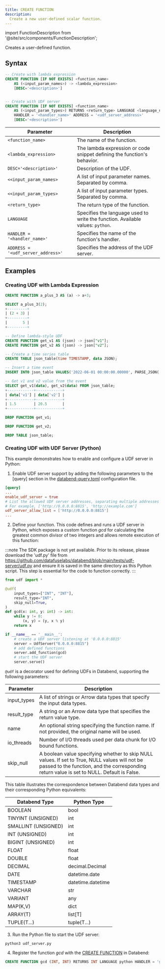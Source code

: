 ```yaml
---
title: CREATE FUNCTION
description:
  Create a new user-defined scalar function.
---
```

import FunctionDescription from '@site/src/components/FunctionDescription';

<FunctionDescription description="Introduced or updated: v1.2.116"/>

Creates a user-defined function.

## Syntax

```sql
-- Create with lambda expression
CREATE FUNCTION [IF NOT EXISTS] <function_name> 
    AS (<input_param_names>) -> <lambda_expression> 
    [DESC='<description>']


-- Create with UDF server
CREATE FUNCTION [IF NOT EXISTS] <function_name> 
    AS (<input_param_types>) RETURNS <return_type> LANGUAGE <language_name> 
    HANDLER = '<handler_name>' ADDRESS = '<udf_server_address>' 
    [DESC='<description>']
```

| Parameter             | Description                                                                                       |
|-----------------------|---------------------------------------------------------------------------------------------------|
| `<function_name>`     | The name of the function.                                                                        |
| `<lambda_expression>` | The lambda expression or code snippet defining the function's behavior.                          |
| `DESC='<description>'`  | Description of the UDF.|
| `<<input_param_names>`| A list of input parameter names. Separated by comma.|
| `<<input_param_types>`| A list of input parameter types. Separated by comma.|
| `<return_type>`       | The return type of the function.                                                                  |
| `LANGUAGE`            | Specifies the language used to write the function. Available values: `python`.                    |
| `HANDLER = '<handler_name>'` | Specifies the name of the function's handler.                                               |
| `ADDRESS = '<udf_server_address>'` | Specifies the address of the UDF server.                                             |

## Examples

### Creating UDF with Lambda Expression

```sql
CREATE FUNCTION a_plus_3 AS (a) -> a+3;

SELECT a_plus_3(2);
+---------+
| (2 + 3) |
+---------+
|       5 |
+---------+
```

```sql
-- Define lambda-style UDF
CREATE FUNCTION get_v1 AS (json) -> json["v1"];
CREATE FUNCTION get_v2 AS (json) -> json["v2"];

-- Create a time series table
CREATE TABLE json_table(time TIMESTAMP, data JSON);

-- Insert a time event
INSERT INTO json_table VALUES('2022-06-01 00:00:00.00000', PARSE_JSON('{"v1":1.5, "v2":20.5}'));

-- Get v1 and v2 value from the event
SELECT get_v1(data), get_v2(data) FROM json_table;
+------------+------------+
| data['v1'] | data['v2'] |
+------------+------------+
| 1.5        | 20.5       |
+------------+------------+

DROP FUNCTION get_v1;

DROP FUNCTION get_v2;

DROP TABLE json_table;
```

### Creating UDF with UDF Server (Python)

This example demonstrates how to enable and configure a UDF server in Python:

1. Enable UDF server support by adding the following parameters to the [query] section in the [databend-query.toml](https://github.com/datafuselabs/databend/blob/main/scripts/distribution/configs/databend-query.toml) configuration file.

```toml title='databend-query.toml'
[query]
...
enable_udf_server = true
# List the allowed UDF server addresses, separating multiple addresses with commas.
# For example, ['http://0.0.0.0:8815', 'http://example.com']
udf_server_allow_list = ['http://0.0.0.0:8815']
...
```

2. Define your function. This code defines and runs a UDF server in Python, which exposes a custom function *gcd* for calculating the greatest common divisor of two integers and allows remote execution of this function:

:::note
The SDK package is not yet available. Prior to its release, please download the 'udf.py' file from https://github.com/datafuselabs/databend/blob/main/tests/udf-server/udf.py and ensure it is saved in the same directory as this Python script. This step is essential for the code to function correctly.
:::

```python title='udf_server.py'
from udf import *

@udf(
    input_types=["INT", "INT"],
    result_type="INT",
    skip_null=True,
)
def gcd(x: int, y: int) -> int:
    while y != 0:
        (x, y) = (y, x % y)
    return x

if __name__ == '__main__':
    # create a UDF server listening at '0.0.0.0:8815'
    server = UdfServer("0.0.0.0:8815")
    # add defined functions
    server.add_function(gcd)
    # start the UDF server
    server.serve()
```

`@udf` is a decorator used for defining UDFs in Databend, supporting the following parameters:

| Parameter    | Description                                                                                         |
|--------------|-----------------------------------------------------------------------------------------------------|
| input_types  | A list of strings or Arrow data types that specify the input data types.                          |
| result_type  | A string or an Arrow data type that specifies the return value type.                                |
| name         | An optional string specifying the function name. If not provided, the original name will be used. |
| io_threads   | Number of I/O threads used per data chunk for I/O bound functions.                                    |
| skip_null    | A boolean value specifying whether to skip NULL values. If set to True, NULL values will not be passed to the function, and the corresponding return value is set to NULL. Default is False. |

This table illustrates the correspondence between Databend data types and their corresponding Python equivalents:

| Databend Type         | Python Type          |
|-----------------------|-----------------------|
| BOOLEAN               | bool                  |
| TINYINT (UNSIGNED)    | int                   |
| SMALLINT (UNSIGNED)   | int                   |
| INT (UNSIGNED)        | int                   |
| BIGINT (UNSIGNED)     | int                   |
| FLOAT                 | float                 |
| DOUBLE                | float                 |
| DECIMAL               | decimal.Decimal       |
| DATE                  | datetime.date         |
| TIMESTAMP             | datetime.datetime     |
| VARCHAR               | str                   |
| VARIANT               | any                   |
| MAP(K,V)              | dict                  |
| ARRAY(T)              | list[T]               |
| TUPLE(T...)           | tuple(T...)           |

3. Run the Python file to start the UDF server:

```shell
python3 udf_server.py
```

4. Register the function *gcd* with the [CREATE FUNCTION](ddl-create-function.md) in Databend:

```sql
CREATE FUNCTION gcd (INT, INT) RETURNS INT LANGUAGE python HANDLER = 'gcd' ADDRESS = 'http://0.0.0.0:8815'；
```